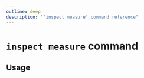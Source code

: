 ```yaml
---
outline: deep
description: "'inspect measure' command reference"
---
```

# `inspect measure` command

<script setup lang="ts">
import {data as docs} from "../cli.data.js";
const commandDoc = docs.inspect.measure;
</script>

<p v-html="commandDoc.description"></p>

## Usage
<div v-html="commandDoc.usageHtml"></div>
<div v-html="commandDoc.options"></div>

